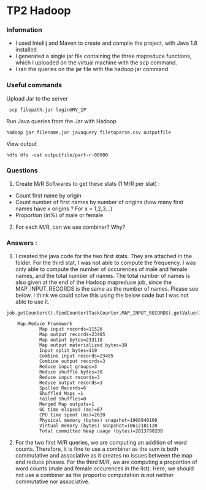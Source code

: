 # TP2 Hadoop

### Information

+ I used Intellij and Maven to create and compile the project, with Java 1.8 installed
+ I generated a single jar file containing the three mapreduce functions, which I uploaded on the virtual machine with the scp command.
+ I ran the queries on the jar file with the hadoop jar command

### Useful commands
Upload Jar to the server
<pre><code> scp filepath.jar login@MV_IP </code></pre>
Run Java queries from the Jar with Hadoop
<pre><code>hadoop jar filename.jar javaquery filetoparse.csv outputfile </code></pre>
View output 
<pre><code>hdfs dfs -cat outputfile/part-r-00000</code></pre>



### Questions 

1) Create M/R Softwares to get these stats (1 M/R per stat) :
- Count first name by origin
- Count number of first names by number of origins (how many first names have x origins ? For x = 1,2,3...)
-  Proportion (in%) of male or female

2) For each M/R, can we use combiner? Why?

### Answers : 

1) I created the java code for the two first stats. They are attached in the folder. 
For the third stat, I was not able to compute the frequency. I was only able to compute the number of occurences of male and female names, and the total number of names. The total number of names is also given at the end of the Hadoop mapreduce job, since the MAP_INPUT_RECORDS is the same as the number of names. Please see below. I think we could solve this using the below code but I was not able to use it.

<pre><code>job.getCounters().findCounter(TaskCounter.MAP_INPUT_RECORDS).getValue()</code></pre>

        Map-Reduce Framework
                Map input records=11526
                Map output records=23485
                Map output bytes=233118
                Map output materialized bytes=38
                Input split bytes=119
                Combine input records=23485
                Combine output records=3
                Reduce input groups=3
                Reduce shuffle bytes=38
                Reduce input records=3
                Reduce output records=3
                Spilled Records=6
                Shuffled Maps =1
                Failed Shuffles=0
                Merged Map outputs=1
                GC time elapsed (ms)=67
                CPU time spent (ms)=2620
                Physical memory (bytes) snapshot=1966940160
                Virtual memory (bytes) snapshot=10612101120
                Total committed heap usage (bytes)=2013790208


2) For the two first M/R queries, we are computing an addition of word counts. Therefore, it is fine to use a combiner as the sum is both commutative and associative as it creates no issues between the map and reduce phases.
For the third M/R, we are computing a proportion of word counts (male and female occurences in the list). Here, we should not use a combiner as the proportio computation is not neither commutative nor associative.

